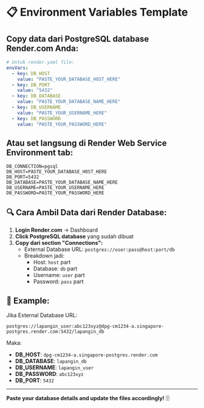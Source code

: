# 📋 Environment Variables Template

## Copy data dari PostgreSQL database Render.com Anda:

```yaml
# Untuk render.yaml file:
envVars:
  - key: DB_HOST
    value: "PASTE_YOUR_DATABASE_HOST_HERE"
  - key: DB_PORT
    value: "5432"
  - key: DB_DATABASE
    value: "PASTE_YOUR_DATABASE_NAME_HERE"
  - key: DB_USERNAME
    value: "PASTE_YOUR_USERNAME_HERE"
  - key: DB_PASSWORD
    value: "PASTE_YOUR_PASSWORD_HERE"
```

## Atau set langsung di Render Web Service Environment tab:

```
DB_CONNECTION=pgsql
DB_HOST=PASTE_YOUR_DATABASE_HOST_HERE
DB_PORT=5432
DB_DATABASE=PASTE_YOUR_DATABASE_NAME_HERE
DB_USERNAME=PASTE_YOUR_USERNAME_HERE
DB_PASSWORD=PASTE_YOUR_PASSWORD_HERE
```

## 🔍 Cara Ambil Data dari Render Database:

1. **Login Render.com** → Dashboard
2. **Click PostgreSQL database** yang sudah dibuat
3. **Copy dari section "Connections":**
   - External Database URL: `postgres://user:pass@host:port/db`
   - Breakdown jadi:
     - Host: `host` part
     - Database: `db` part
     - Username: `user` part  
     - Password: `pass` part

## 📝 Example:

Jika External Database URL:
```
postgres://lapangin_user:abc123xyz@dpg-cm1234-a.singapore-postgres.render.com:5432/lapangin_db
```

Maka:
- **DB_HOST**: `dpg-cm1234-a.singapore-postgres.render.com`
- **DB_DATABASE**: `lapangin_db`
- **DB_USERNAME**: `lapangin_user`
- **DB_PASSWORD**: `abc123xyz`
- **DB_PORT**: `5432`

---

**Paste your database details and update the files accordingly!** 🗄️